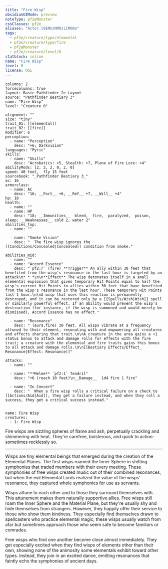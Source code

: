 ```yaml
---
title: "Fire Wisp"
obsidianUIMode: preview
noteType: pf2eMonster
cssClasses: pf2e
aliases: "Actor.l0ENhzNMOsiIMO6m" 
tags:
  - pf2e/creature/type/elemental
  - pf2e/creature/type/fire
  - pf2eMonster
  - pf2e/creature/level/0
statblock: inline
name: "Fire Wisp"
level: 0
license: OGL
---
```


```statblock
columns: 2
forcecolumns: true
layout: Basic Pathfinder 2e Layout
source: "Pathfinder Bestiary 3"
name: "Fire Wisp"
level: "Creature 0"

alignment: ""
size: "tiny"
trait_01: [[elemental]]
trait_02: [[fire]]
modifier: 6
perception:
  - name: "Perception"
    desc: "+6; Darkvision"
languages: "Pyric"
skills:
  - name: "Skills"
    desc: "Acrobatics: +5, Stealth: +7, Plane of Fire Lore: +4"
abilityMods: [2, 3, 2, 0, 2, 0]
speed: 40 feet,  fly 15 feet
sourcebook: "_Pathfinder Bestiary 3_"
ac: 16
armorclass:
  - name: AC
    desc: "16; __Fort__ +6, __Ref__ +7, __Will__ +4"
hp: 18
health:
  - name: ""
  - name: HP
    desc: "18; __Immunities__  bleed,  fire,  paralyzed,  poison,  sleep; __Weaknesses__ cold 2, water 2"
abilities_top:
  - name: ""

  - name: "Smoke Vision"
    desc: "  The fire wisp ignores the [[Conditions/Concealed|Concealed]] condition from smoke."

abilities_mid:
  - name: ""
  - name: "Accord Essence"
    desc: "`pf2:r` (fire) **Trigger** An ally within 30 feet that benefited from the wisp's resonance in the last hour is targeted by an attack\n* * *\n\n**Effect** The wisp detonates itself in a small elemental explosion that gives temporary Hit Points equal to half the wisp's current Hit Points to allies within 30 feet that have benefited from the wisp's resonance in the last hour. These temporary Hit Points last 1 hour.\n\nA wisp that uses this reaction is permanently destroyed, and it can be restored only by a [[Spells/Wish|Wish]] spell or similarly powerful effect. If an ability would prevent the wisp's destruction (for instance, if the wisp is summoned and would merely be dismissed), Accord Essence has no effect."

  - name: "Resonance"
    desc: " (aura,fire) 30 feet. All wisps vibrate at a frequency attuned to their element, resonating with and empowering all creatures and effects sharing that trait.\n\nA creature in the area gains a +1 status bonus to attack and damage rolls for effects with the fire trait; a creature with the elemental and fire traits gains this bonus to all attack and damage rolls.\n\n[[Bestiary Effects/Effect_ Resonance|Effect: Resonance]]"

attacks:
  - name: ""

  - name: "**Melee** `pf2:1` Tendril"
    desc: "+6 (reach 10 feet)\n__Damage__  1d4 fire 1 fire"

  - name: "In Concert"
    desc: "  When a fire wisp rolls a critical failure on a check to [[Actions/Aid|Aid]], they get a failure instead, and when they roll a success, they get a critical success instead."
 
```

```encounter-table
name: Fire Wisp
creatures:
  - 1: Fire Wisp
```



Fire wisps are sizzling spheres of flame and ash, perpetually crackling and shimmering with heat. They're carefree, boisterous, and quick to action-sometimes recklessly so.

* * *

Wisps are tiny elemental beings that emerged during the creation of the Elemental Planes. The first wisps roamed the Inner Sphere in shifting symphonies that traded members with their every meeting. These symphonies of free wisps created music out of their combined resonances, but when the evil Elemental Lords realized the value of the wisps' resonance, they captured whole symphonies for use as servants.

Wisps attune to each other and to those they surround themselves with. This attunement makes them naturally supportive allies. Free wisps still roam the Inner Sphere and the Material Plane, but they're usually shy and hide themselves from strangers. However, they happily offer their service to those who show them kindness. They especially find themselves drawn to spellcasters who practice elemental magic; these wisps usually watch from afar but sometimes approach those who seem safe to become familiars or comrades.

Free wisps who find one another become close almost immediately. They get especially excited when they find wisps of elements other than their own, showing none of the animosity some elementals exhibit toward other types. Instead, they join in an excited dance, emitting resonances that faintly echo the symphonies of ancient days.
